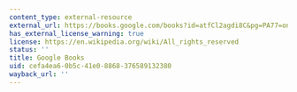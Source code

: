 ```yaml
---
content_type: external-resource
external_url: https://books.google.com/books?id=atfCl2agdi8C&pg=PA77=onepage#v=onepage&q&f=false
has_external_license_warning: true
license: https://en.wikipedia.org/wiki/All_rights_reserved
status: ''
title: Google Books
uid: cefa4ea6-0b5c-41e0-8868-376589132380
wayback_url: ''
---
```

